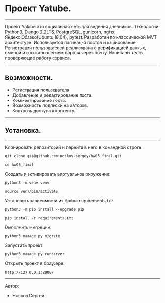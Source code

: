 # Проект Yatube.
***
Проект Yatube это социальная сеть для ведения дневников.
Технологии: Python3, Django 2.2LTS, PostgreSQL, gunicorn, nginx, Яндекс.Облако(Ubuntu 18.04), pytest.
Разработан по классической MVT архитектуре. Используется пагинация постов и кэширование. Регистрация пользователей реализована с верификацией данных, сменой и восстановлением пароля через почту. Написаны тесты, проверяющие работу сервиса.
***

## Возможности.

* Регистрация пользователя.
* Добавление и редактирование поста.
* Комментирование поста.
* Возможность подписки на авторов.
* Контроль доступа к контенту.
***

## Установка.

***
Клонировать репозиторий и перейти в него в командной строке.

```
git clone git@github.com:noskov-sergey/hw05_final.git
```
```
cd hw05_final
```

Cоздать и активировать виртуальное окружение:

```
python3 -m venv venv
```

```
source venv/bin/activate
```

Установить зависимости из файла requirements.txt:

```
python3 -m pip install --upgrade pip
```

```
pip install -r requirements.txt
```

Выполнить миграции:

```
python3 manage.py migrate
```

Запустить проект:

```
python3 manage.py runserver
```

Открыть проект в браузере:

```
http://127.0.0.1:8000/
```

***
Автор:
* Носков Сергей
